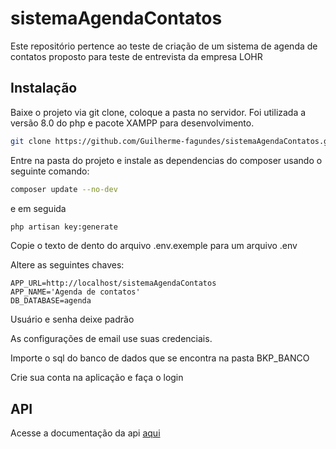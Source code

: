 # sistemaAgendaContatos
Este repositório pertence ao teste de criação de um sistema de agenda de contatos proposto para teste de entrevista da empresa LOHR

## Instalação

Baixe o projeto via git clone, coloque a pasta no servidor.
Foi utilizada a versão 8.0 do php e pacote XAMPP para desenvolvimento.

```bash
git clone https://github.com/Guilherme-fagundes/sistemaAgendaContatos.git
```

Entre na pasta do projeto e instale as dependencias do composer
usando o seguinte comando:
```bash
composer update --no-dev
```
e em seguida 
```bash 
php artisan key:generate
```

Copie o texto de dento do arquivo .env.exemple para um arquivo .env

Altere as seguintes chaves:

```.env
APP_URL=http://localhost/sistemaAgendaContatos
APP_NAME='Agenda de contatos'
DB_DATABASE=agenda
```
Usuário e senha deixe padrão

As configurações de email use suas credenciais.

Importe o sql do banco de dados que se encontra na pasta BKP_BANCO

Crie sua conta na aplicação e faça o login

## API

Acesse a documentação da api <a href="https://documenter.getpostman.com/view/13685786/TzJybvA4">aqui</a>


